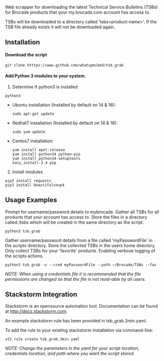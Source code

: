 Web scrapper for downloading the latest Technical Service Bulletins (TSBs) for Brocade products that your my.brocade.com account has access to.  

TSBs will be downloaded to a directory called 'tsbs\<product-name\>'. If the TSB file already exists it will not be downloaded again. 

## Installation  

#### Download the script  

```  
git clone htttps://www.github.com/whatupmiked/tsb_grab  
```  
#### Add Python 3 modules to your system.  

1. Determine if python3 is installed  
```
python3  
```
  - Ubuntu installation (Installed by default on 14 & 16):
    ```
    sudo apt-get update
    ```
  - Redhat7 installation (Installed by default on 14 & 16):
    ```
    sudo yum update
    ```
  - Centos7 installation:
    ```
    yum install epel-release  
    yum install python34 python-pip  
    yum install python34-setuptools  
    easy_install-3.4 pip
    ```

2. Install modules   
```
pip3 install requests  
pip3 install beautifulsoup4  
```

## Usage Examples  

Prompt for username/password details to mybrocade. Gather all TSBs for all products that your account has access to. Store the files in a directory called /tsbs which will be created in the same directory as the script.  
```  
python3 tsb_grab  
```  
Gather username/password details from a file called 'myPasswordFile' in the scripts directory. Store the collected TSBs in the users home directory. Only collect TSBs for your 'favorite' products. Enabling verbose logging of the scripts actions.   
```  
python3 tsb_grab -v --cred myPasswordFile --path ~/Brocade/TSBs --fav  
```
*NOTE: When using a credentials file it is recommended that the file permissions are changed so that the file is not read-able by all users.* 

## Stackstorm Integration  

Stackstorm is an opensource automation tool. Documentation can be found at http://docs.stackstorm.com.  

An example stackstorm rule has been provided in tsb_grab.3min.yaml.

To add the rule to your existing stackstorm installation via command-line:  
```
st2 rule create tsb_grab.3min.yaml  
```
*NOTE: Change the parameters in the yaml for your script location, credentials location, and path where you want the script stored.*   
